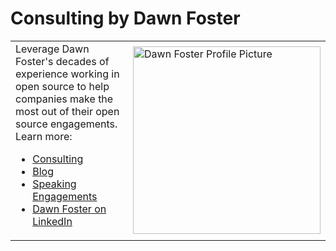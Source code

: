 # Consulting by Dawn Foster

<table>
  <tr>
    <td>Leverage Dawn Foster's decades of experience working in open source to help companies make the most out of their open source engagements.
        Learn more:
        <ul>
          <li><a href="https://fastwonder.com/">Consulting</a></li>
          <li><a href="https://fastwonderblog.com/">Blog</a></li>
          <li><a href="https://fastwonderblog.com/speaking/">Speaking Engagements</a></li>
          <li><a href="https://www.linkedin.com/in/dawnfoster/">Dawn Foster on LinkedIn</a></li>
        </ul></td>
    <td><img src="https://fastwonder.com/assets/img/dawn.jpg" alt="Dawn Foster Profile Picture" width="300"></td>
  </tr>
</table>
